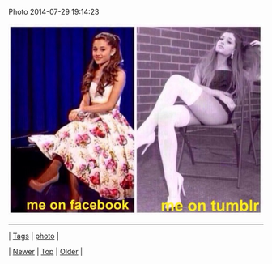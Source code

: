 <!--
title: Photo 2014-07-29 19
date: 2020-06-28T15:27:00.362Z
tags: photo
-->


Photo 2014-07-29 19:14:23

![](93232411882-0.jpg)

<!--BOTTOM-POST-NAVIGATION-->
---

| [Tags](tags.md) | [photo](tag-photo.md) |

| [Newer](93226052013.md) | [Top](index.md) | [Older](93239177699.md) |